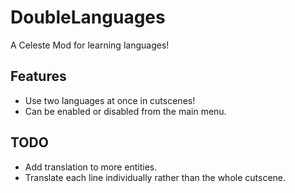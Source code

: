 # DoubleLanguages
A Celeste Mod for learning languages!

## Features
- Use two languages at once in cutscenes!
- Can be enabled or disabled from the main menu.

## TODO
- Add translation to more entities.
- Translate each line individually rather than the whole cutscene.
